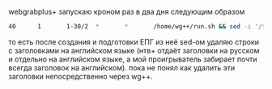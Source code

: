 webgrabplus+ запускаю кроном раз в два дня следующим образом
```bash
40      1       1-30/2  *       *       /home/wg++/run.sh && sed -i '/title lang="en"/d' /var/www/html/epg/epg.xml
```
то есть после создания и подготовки ЕПГ из неё sed-ом удаляю строки с заголовками на английском языке (нтв+ отдаёт заголовки на русском и отдельно на английском языке, а мой проигрыватель забирает почти всегда заголовок на английском). пока не понял как удалить эти заголовки непосредственно через wg++.
